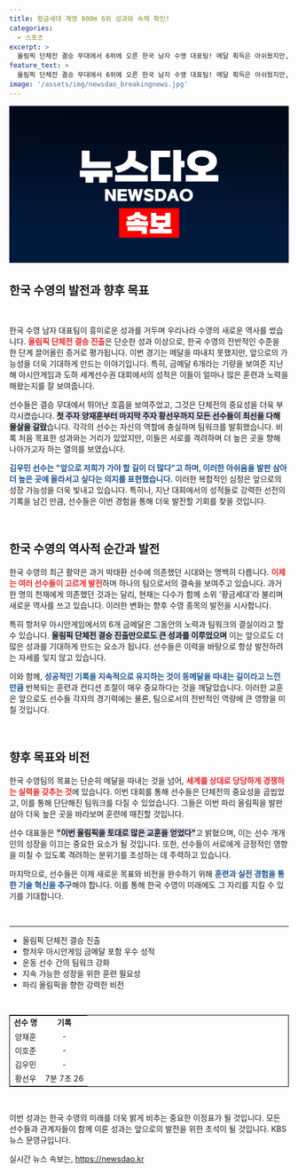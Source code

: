 ```yaml
---
title: 황금세대 계영 800m 6위 성과와 숙제 확인!
categories:
  - 스포츠
excerpt: >
  올림픽 단체전 결승 무대에서 6위에 오른 한국 남자 수영 대표팀! 메달 획득은 아쉬웠지만, 이들의 역량과 향후 발전 가능성에 모두가 주목하고 있습니다. 황금세대의 도약을 확인하세요!
feature_text: >
  올림픽 단체전 결승 무대에서 6위에 오른 한국 남자 수영 대표팀! 메달 획득은 아쉬웠지만, 이들의 역량과 향후 발전 가능성에 모두가 주목하고 있습니다. 황금세대의 도약을 확인하세요!
image: '/assets/img/newsdao_breakingnews.jpg'
---
```


<p><img src="/assets/img/newsdao_breakingnews.jpg" alt="flaretime 속보" /></p>

<h2 data-ke-size="size26">한국 수영의 발전과 향후 목표</h2>

<p data-ke-size="size16">&nbsp;</p>

<p>한국 수영 남자 대표팀이 흥미로운 성과를 거두며 우리나라 수영의 새로운 역사를 썼습니다. <b><span style="color: #ee2323;">올림픽 단체전 결승 진출</span></b>은 단순한 성과 이상으로, 한국 수영의 전반적인 수준을 한 단계 끌어올린 증거로 평가됩니다. 이번 경기는 메달을 따내지 못했지만, 앞으로의 가능성을 더욱 기대하게 만드는 이야기입니다. 특히, 금메달 6개라는 기량을 보여준 지난해 아시안게임과 도하 세계선수권 대회에서의 성적은 이들이 얼마나 많은 훈련과 노력을 해왔는지를 잘 보여줍니다. </p>

<p>선수들은 결승 무대에서 뛰어난 호흡을 보여주었고, 그것은 단체전의 중요성을 더욱 부각시켰습니다. <b><span style="background-color: #21538527;">첫 주자 양재훈부터 마지막 주자 황선우까지 모든 선수들이 최선을 다해 물살을 갈랐</span></b>습니다. 각각의 선수는 자신의 역할에 충실하며 팀워크를 발휘했습니다. 비록 처음 목표한 성과와는 거리가 있었지만, 이들은 서로를 격려하며 더 높은 곳을 향해 나아가고자 하는 열의를 보였습니다. </p>

<p><b><span style="color: #1a5490;">김우민 선수는 "앞으로 저희가 가야 할 길이 더 많다"고 하며, 이러한 아쉬움을 발판 삼아 더 높은 곳에 올라서고 싶다는 의지를 표현했습니다.</span></b> 이러한 복합적인 심정은 앞으로의 성장 가능성을 더욱 빛내고 있습니다. 특히나, 지난 대회에서의 성적들로 강력한 선전의 기록을 남긴 만큼, 선수들은 이번 경험을 통해 더욱 발전할 기회를 찾을 것입니다.</p>

<p data-ke-size="size16">&nbsp;</p>

<h2 data-ke-size="size26">한국 수영의 역사적 순간과 발전</h2>

<p>한국 수영의 최근 활약은 과거 박태환 선수에 의존했던 시대와는 명백히 다릅니다. <b><span style="color: #ee2323;">이제는 여러 선수들이 고르게 발전</span></b>하며 하나의 팀으로서의 결속을 보여주고 있습니다. 과거 한 명의 천재에게 의존했던 것과는 달리, 현재는 다수가 함께 소위 '황금세대'라 불리며 새로운 역사를 쓰고 있습니다. 이러한 변화는 향후 수영 종목의 발전을 시사합니다. </p>

<p>특히 항저우 아시안게임에서의 6개 금메달은 그동안의 노력과 팀워크의 결실이라고 할 수 있습니다. <b><span style="background-color: #21538527;">올림픽 단체전 결승 진출만으로도 큰 성과를 이루었으며</span></b> 이는 앞으로도 더 많은 성과를 기대하게 만드는 요소가 됩니다. 선수들은 이력을 바탕으로 항상 발전하려는 자세를 잊지 않고 있습니다.</p>

<p>이와 함께, <b><span style="color: #1a5490;">성공적인 기록을 지속적으로 유지하는 것이 동메달을 따내는 길이라고 느낀 만큼</span></b> 반복되는 훈련과 컨디션 조절이 매우 중요하다는 것을 깨달았습니다. 이러한 교훈은 앞으로도 선수들 각자의 경기력에는 물론, 팀으로서의 전반적인 역량에 큰 영향을 미칠 것입니다.</p>

<p data-ke-size="size16">&nbsp;</p>

<h2 data-ke-size="size26">향후 목표와 비전</h2>

<p>한국 수영팀의 목표는 단순히 메달을 따내는 것을 넘어, <b><span style="color: #ee2323;">세계를 상대로 당당하게 경쟁하는 실력을 갖추는 것</span></b>에 있습니다. 이번 대회를 통해 선수들은 단체전의 중요성을 곱씹었고, 이를 통해 단단해진 팀워크를 다질 수 있었습니다. 그들은 이번 파리 올림픽을 발판 삼아 더욱 높은 곳을 바라보며 훈련에 매진할 것입니다.</p>

<p>선수 대표들은 <b><span style="background-color: #21538527;">"이번 올림픽을 토대로 많은 교훈을 얻었다"</span></b>고 밝혔으며, 이는 선수 개개인의 성장을 이끄는 중요한 요소가 될 것입니다. 또한, 선수들이 서로에게 긍정적인 영향을 미칠 수 있도록 격려하는 분위기를 조성하는 데 주력하고 있습니다.</p>

<p>마지막으로, 선수들은 이제 새로운 목표와 비전을 완수하기 위해 <b><span style="color: #1a5490;"> 훈련과 실전 경험을 통한 기술 혁신을 추구</span></b>해야 합니다. 이를 통해 한국 수영이 미래에도 그 자리를 지킬 수 있기를 기대합니다. </p>

<p data-ke-size="size16">&nbsp;</p>

<hr>

<ul>
    <li>올림픽 단체전 결승 진출</li>
    <li>항저우 아시안게임 금메달 포함 우수 성적</li>
    <li>운동 선수 간의 팀워크 강화</li>
    <li>지속 가능한 성장을 위한 훈련 필요성</li>
    <li>파리 올림픽을 향한 강력한 비전</li>
</ul>

<p data-ke-size="size16">&nbsp;</p>

<table style="border: 1px solid black; width: 100%;">
    <tr>
        <td style="text-align: center; height: 17px;"><b>선수 명</b></td>
        <td style="text-align: center; height: 17px;"><b>기록</b></td>
    </tr>
    <tr>
        <td style="text-align: center; height: 17px;">양재훈</td>
        <td style="text-align: center; height: 17px;">-</td>
    </tr>
    <tr>
        <td style="text-align: center; height: 17px;">이호준</td>
        <td style="text-align: center; height: 17px;">-</td>
    </tr>
    <tr>
        <td style="text-align: center; height: 17px;">김우민</td>
        <td style="text-align: center; height: 17px;">-</td>
    </tr>
    <tr>
        <td style="text-align: center; height: 17px;">황선우</td>
        <td style="text-align: center; height: 17px;">7분 7초 26</td>
    </tr>
</table>

<p data-ke-size="size16">&nbsp;</p> 

<p>이번 성과는 한국 수영의 미래를 더욱 밝게 비추는 중요한 이정표가 될 것입니다. 모든 선수들과 관계자들이 함께 이룬 성과는 앞으로의 발전을 위한 초석이 될 것입니다. KBS 뉴스 문영규입니다.</p>
실시간 뉴스 속보는, <a href="https://newsdao.kr" rel="dofollow">https://newsdao.kr</a>


